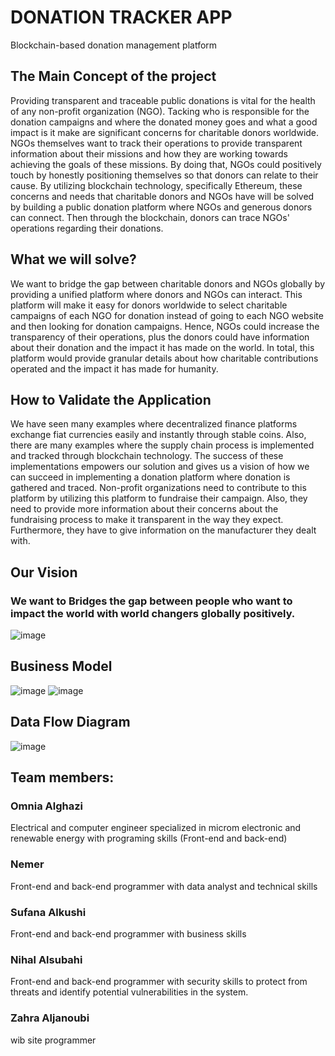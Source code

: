 # DONATION TRACKER APP
Blockchain-based donation management platform


## The Main Concept of the project
Providing transparent and traceable public donations is vital for the health of any non-profit organization (NGO). Tacking who is responsible for the donation campaigns and where the donated money goes and what a good impact is it make are significant concerns for charitable donors worldwide. NGOs themselves want to track their operations to provide transparent information about their missions and how they are working towards achieving the goals of these missions. By doing that, NGOs could positively touch by honestly positioning themselves so that donors can relate to their cause. By utilizing blockchain technology, specifically Ethereum, these concerns and needs that charitable donors and NGOs have will be solved by building a public donation platform where NGOs and generous donors can connect. Then through the blockchain, donors can trace NGOs' operations regarding their donations.

## What we will solve?
We want to bridge the gap between charitable donors and NGOs globally by providing a unified platform where donors and NGOs can interact. This platform will make it easy for donors worldwide to select charitable campaigns of each NGO for donation instead of going to each NGO website and then looking for donation campaigns. Hence, NGOs could increase the transparency of their operations, plus the donors could have information about their donation and the impact it has made on the world. In total, this platform would provide granular details about how charitable contributions operated and the impact it has made for humanity.

## How to Validate the Application
We have seen many examples where decentralized finance platforms exchange fiat currencies easily and instantly through stable coins. Also, there are many examples where the supply chain process is implemented and tracked through blockchain technology. The success of these implementations empowers our solution and gives us a vision of how we can succeed in implementing a donation platform where donation is gathered and traced. Non-profit organizations need to contribute to this platform by utilizing this platform to fundraise their campaign. Also, they need to provide more information about their concerns about the fundraising process to make it transparent in the way they expect. Furthermore, they have to give information on the manufacturer they dealt with.

## Our Vision
### We want to Bridges the gap between people who want to impact the world with world changers globally positively.

![image](https://user-images.githubusercontent.com/78339351/115230432-041c0200-a11d-11eb-83fb-9b7f4347f9ce.png)



## Business Model

![image](https://user-images.githubusercontent.com/78339351/115232416-565e2280-a11f-11eb-8beb-e689228dc09a.png)
![image](https://user-images.githubusercontent.com/78339351/115232539-7b529580-a11f-11eb-9254-67618b99ab21.png)

## Data Flow Diagram
![image](https://user-images.githubusercontent.com/78339351/115233622-ce791800-a120-11eb-8bc4-69ee266adf05.png)




## Team members:

### Omnia Alghazi
Electrical and computer engineer specialized in microm electronic and renewable energy with programing skills (Front-end and back-end)

### Nemer
Front-end and back-end programmer with data analyst and technical skills 

### Sufana Alkushi
Front-end and back-end programmer with business skills

### Nihal Alsubahi
Front-end and back-end programmer with security skills to protect from threats and identify potential vulnerabilities in the system.

### Zahra Aljanoubi
wib site programmer
